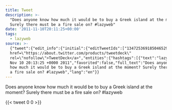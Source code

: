 ```yaml
---
title: Tweet
description: >-
  "Does anyone know how much it would be to buy a Greek island at the moment?
  Surely there must be a fire sale on? #lazyweb"
date: '2011-11-10T20:11:25+00:00'
tags:
  - lazyweb
source: >-
  {"tweet":{"edit_info":{"initial":{"editTweetIds":["134725369185046529"],"editableUntil":"2011-11-10T21:13:25.747Z","editsRemaining":"5","isEditEligible":true}},"retweeted":false,"source":"<a
  href=\"https://about.twitter.com/products/tweetdeck\"
  rel=\"nofollow\">TweetDeck</a>","entities":{"hashtags":[{"text":"lazyweb","indices":["112","120"]}],"symbols":[],"user_mentions":[],"urls":[]},"display_text_range":["0","120"],"favorite_count":"0","id_str":"134725369185046529","truncated":false,"retweet_count":"0","id":"134725369185046529","created_at":"Thu
  Nov 10 20:13:25 +0000 2011","favorited":false,"full_text":"Does anyone know
  how much it would be to buy a Greek island at the moment? Surely there must be
  a fire sale on? #lazyweb","lang":"en"}}
---
```

Does anyone know how much it would be to buy a Greek island at the moment? Surely there must be a fire sale on? #lazyweb
    
{{< tweet 0 0 >}}
    

